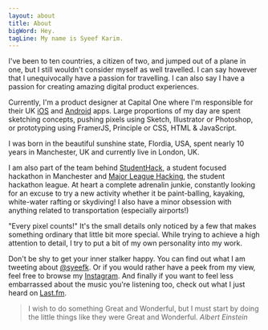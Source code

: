 ```yaml
---
layout: about
title: About
bigWord: Hey.
tagLine: My name is Syeef Karim.
---
```




I've been to ten countries, a citizen of two, and jumped out of a plane in one, but I still wouldn't consider myself as well travelled. I can say however that I unequivocally have a passion for travelling. I can also say I have a passion for creating amazing digital product experiences.

Currently, I'm a product designer at Capital One where I'm responsible for their UK <a id="links" href="https://itunes.apple.com/gb/app/capital-one-uk/id481679012?mt=8" target="_blank">iOS</a> and <a id="links" href="https://play.google.com/store/apps/details?id=com.ie.capitalone.uk&feature=search_result#?t=W251bGwsMSwxLDEsImNvbS5pZS5jYXBpdGFsb25lLnVrIl0" target="_blank">Android</a> apps. Large proportions of my day are spent sketching concepts, pushing pixels using Sketch, Illustrator or Photoshop, or prototyping using FramerJS, Principle or CSS, HTML & JavaScript.

I was born in the beautiful sunshine state, Flordia, USA, spent nearly 10 years in Manchester, UK and currently live in London, UK.

I am also part of the team behind <a id="links" href="http://www.studenthack.com/" target="_blank">StudentHack</a>, a student focused hackathon in Manchester and <a id="links" href="http://www.mlh.io" target="_blank">Major League Hacking</a>, the student hackathon league. At heart a complete adrenalin junkie, constantly looking for an excuse to try a new activity whether it be paint-balling, kayaking, white-water rafting or skydiving! I also have a minor obsession with anything related to transportation (especially airports!)

"Every pixel counts!" It's the small details only noticed by a few that makes something ordinary that little bit more special. While trying to achieve a high attention to detail, I try to put a bit of my own personality into my work.

Don't be shy to get your inner stalker happy. You can find out what I am tweeting about <a id="links" href="http://www.twitter.com/syeefk" target="_blank">@syeefk</a>. Or if you would rather have a peek from my view, feel free to browse my <a id="links" href="http://www.instagram.com/syeef" target="_blank">Instagram</a>. And finally if you want to feel less embarrassed about the music you're listening too, check out what I just heard on <a id="links" href="http://www.last.fm/user/Syeef" target="_blank">Last.fm</a>.

>I wish to do something Great and Wonderful, but I must start by doing the little things like they were Great and Wonderful. <cite>Albert Einstein</cite>